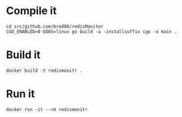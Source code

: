 # Compile it

```
cd src/github.com/bred86/redisMonitor
CGO_ENABLED=0 GOOS=linux go build -a -installsuffix cgo -o main .
```


# Build it

```
docker build -t redismonitr .
```


# Run it

```
docker run -it --rm redismonitr
```
